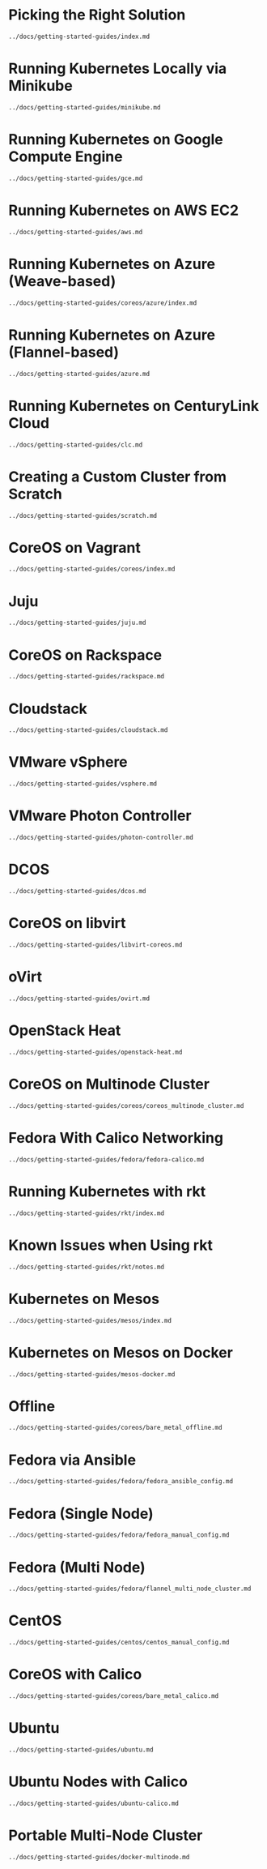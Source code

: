 # Picking the Right Solution
```include
../docs/getting-started-guides/index.md
```

# Running Kubernetes Locally via Minikube
```include
../docs/getting-started-guides/minikube.md
```

# Running Kubernetes on Google Compute Engine
```include
../docs/getting-started-guides/gce.md
```

# Running Kubernetes on AWS EC2
```include
../docs/getting-started-guides/aws.md
```

# Running Kubernetes on Azure (Weave-based)
```include
../docs/getting-started-guides/coreos/azure/index.md
```

# Running Kubernetes on Azure (Flannel-based)
```include
../docs/getting-started-guides/azure.md
```

# Running Kubernetes on CenturyLink Cloud
```include
../docs/getting-started-guides/clc.md
```

# Creating a Custom Cluster from Scratch
```include
../docs/getting-started-guides/scratch.md
```

# CoreOS on Vagrant
```include
../docs/getting-started-guides/coreos/index.md
```

# Juju
```include
../docs/getting-started-guides/juju.md
```

# CoreOS on Rackspace
```include
../docs/getting-started-guides/rackspace.md
```

# Cloudstack
```include
../docs/getting-started-guides/cloudstack.md
```

# VMware vSphere
```include
../docs/getting-started-guides/vsphere.md
```

# VMware Photon Controller
```include
../docs/getting-started-guides/photon-controller.md
```

# DCOS
```include
../docs/getting-started-guides/dcos.md
```

# CoreOS on libvirt
```include
../docs/getting-started-guides/libvirt-coreos.md
```

# oVirt
```include
../docs/getting-started-guides/ovirt.md
```

# OpenStack Heat
```include
../docs/getting-started-guides/openstack-heat.md
```

# CoreOS on Multinode Cluster
```include
../docs/getting-started-guides/coreos/coreos_multinode_cluster.md
```

# Fedora With Calico Networking
```include
../docs/getting-started-guides/fedora/fedora-calico.md
```

# Running Kubernetes with rkt
```include
../docs/getting-started-guides/rkt/index.md
```

# Known Issues when Using rkt
```include
../docs/getting-started-guides/rkt/notes.md
```

# Kubernetes on Mesos
```include
../docs/getting-started-guides/mesos/index.md
```

# Kubernetes on Mesos on Docker
```include
../docs/getting-started-guides/mesos-docker.md
```

# Offline
```include
../docs/getting-started-guides/coreos/bare_metal_offline.md
```

# Fedora via Ansible
```include
../docs/getting-started-guides/fedora/fedora_ansible_config.md
```

# Fedora (Single Node)
```include
../docs/getting-started-guides/fedora/fedora_manual_config.md
```

# Fedora (Multi Node)
```include
../docs/getting-started-guides/fedora/flannel_multi_node_cluster.md
```

# CentOS
```include
../docs/getting-started-guides/centos/centos_manual_config.md
```

# CoreOS with Calico
```include
../docs/getting-started-guides/coreos/bare_metal_calico.md
```

# Ubuntu
```include
../docs/getting-started-guides/ubuntu.md
```

# Ubuntu Nodes with Calico
```include
../docs/getting-started-guides/ubuntu-calico.md
```

# Portable Multi-Node Cluster
```include
../docs/getting-started-guides/docker-multinode.md
```

